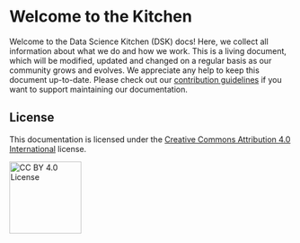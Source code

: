 # Welcome to the Kitchen

Welcome to the Data Science Kitchen (DSK) docs! Here, we collect all information about what we do and how we work. This is a living document, which will be modified, updated and changed on a regular basis as our community grows and evolves. We appreciate any help to keep this document up-to-date. Please check out our [contribution guidelines](contributing.md) if you want to support maintaining our documentation.

## License

This documentation is licensed under the [Creative Commons Attribution 4.0 International](https://creativecommons.org/licenses/by/4.0/) license.

<a href="https://creativecommons.org/licenses/by/4.0/" sizes="16x16" rel="CC BY 4.0 License"><img src="https://mirrors.creativecommons.org/presskit/buttons/88x31/png/by.png" width=128 alt="CC BY 4.0 License"></a>
